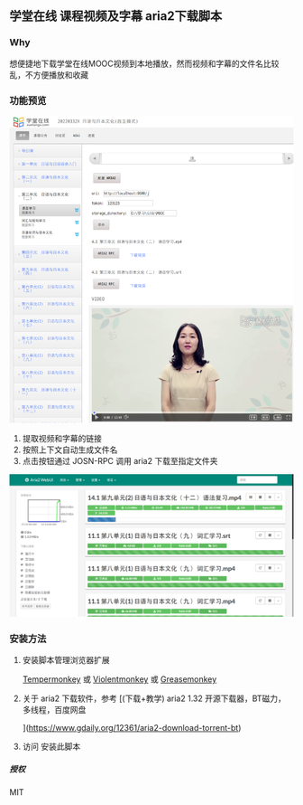 ## 学堂在线 课程视频及字幕 aria2下载脚本

### Why

想便捷地下载学堂在线MOOC视频到本地播放，然而视频和字幕的文件名比较乱，不方便播放和收藏

### 功能预览

![1](preview/1.png)

1.  提取视频和字幕的链接
2.  按照上下文自动生成文件名
3.  点击按钮通过 JOSN-RPC 调用 aria2 下载至指定文件夹



![aria2](preview/aria2.png)



### 安装方法

1.  安装脚本管理浏览器扩展

    [Tempermonkey](https://tampermonkey.net/) 或  [Violentmonkey](https://violentmonkey.github.io/) 或 [Greasemonkey](https://addons.mozilla.org/en-US/firefox/addon/greasemonkey/)

2.  关于 aria2 下载软件，参考 [(下载+教学) aria2 1.32 开源下载器，BT磁力，多线程，百度网盘

    ](https://www.gdaily.org/12361/aria2-download-torrent-bt)

3.  访问 安装此脚本



##### 授权

MIT

